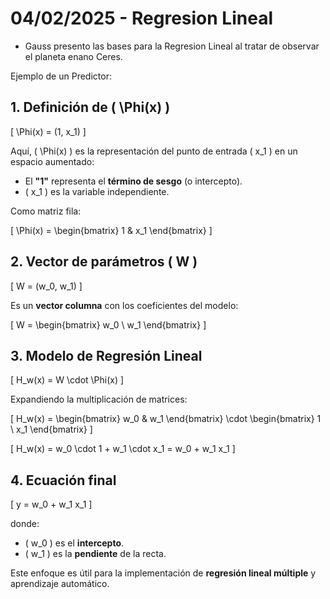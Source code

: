 # 04/02/2025 - Regresion Lineal

- Gauss presento las bases para la Regresion Lineal al tratar de observar el planeta enano Ceres.

Ejemplo de un Predictor:

## 1. Definición de \( \Phi(x) \)

\[
\Phi(x) = (1, x_1)
\]

Aquí, \( \Phi(x) \) es la representación del punto de entrada \( x_1 \) en un espacio aumentado:

- El **"1"** representa el **término de sesgo** (o intercepto).
- \( x_1 \) es la variable independiente.

Como matriz fila:

\[
\Phi(x) =
\begin{bmatrix}
1 & x_1
\end{bmatrix}
\]

## 2. Vector de parámetros \( W \)

\[
W = (w_0, w_1)
\]

Es un **vector columna** con los coeficientes del modelo:

\[
W =
\begin{bmatrix}
w_0 \\
w_1
\end{bmatrix}
\]

## 3. Modelo de Regresión Lineal

\[
H_w(x) = W \cdot \Phi(x)
\]

Expandiendo la multiplicación de matrices:

\[
H_w(x) =
\begin{bmatrix}
w_0 & w_1
\end{bmatrix}
\cdot
\begin{bmatrix}
1 \\
x_1
\end{bmatrix}
\]

\[
H_w(x) = w_0 \cdot 1 + w_1 \cdot x_1 = w_0 + w_1 x_1
\]

## 4. Ecuación final

\[
y = w_0 + w_1 x_1
\]

donde:
- \( w_0 \) es el **intercepto**.
- \( w_1 \) es la **pendiente** de la recta.

Este enfoque es útil para la implementación de **regresión lineal múltiple** y aprendizaje automático.
